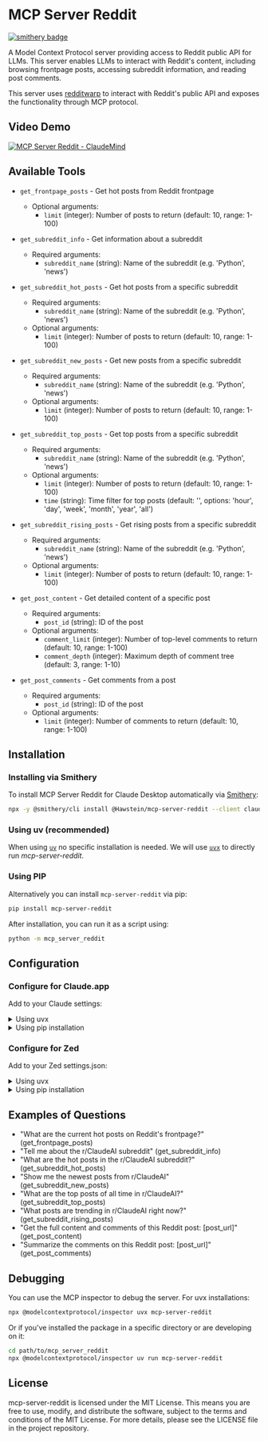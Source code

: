 # MCP Server Reddit
[![smithery badge](https://smithery.ai/badge/@Hawstein/mcp-server-reddit)](https://smithery.ai/server/@Hawstein/mcp-server-reddit)

A Model Context Protocol server providing access to Reddit public API for LLMs. This server enables LLMs to interact with Reddit's content, including browsing frontpage posts, accessing subreddit information, and reading post comments.

This server uses [redditwarp](https://github.com/Pyprohly/redditwarp) to interact with Reddit's public API and exposes the functionality through MCP protocol.

## Video Demo

[![MCP Server Reddit - ClaudeMind](https://img.youtube.com/vi/1Gdx1jWFbCM/maxresdefault.jpg)](https://youtu.be/1Gdx1jWFbCM)


## Available Tools

- `get_frontpage_posts` - Get hot posts from Reddit frontpage
  - Optional arguments:
    - `limit` (integer): Number of posts to return (default: 10, range: 1-100)

- `get_subreddit_info` - Get information about a subreddit
  - Required arguments:
    - `subreddit_name` (string): Name of the subreddit (e.g. 'Python', 'news')

- `get_subreddit_hot_posts` - Get hot posts from a specific subreddit
  - Required arguments:
    - `subreddit_name` (string): Name of the subreddit (e.g. 'Python', 'news')
  - Optional arguments:
    - `limit` (integer): Number of posts to return (default: 10, range: 1-100)

- `get_subreddit_new_posts` - Get new posts from a specific subreddit
  - Required arguments:
    - `subreddit_name` (string): Name of the subreddit (e.g. 'Python', 'news')
  - Optional arguments:
    - `limit` (integer): Number of posts to return (default: 10, range: 1-100)

- `get_subreddit_top_posts` - Get top posts from a specific subreddit
  - Required arguments:
    - `subreddit_name` (string): Name of the subreddit (e.g. 'Python', 'news')
  - Optional arguments:
    - `limit` (integer): Number of posts to return (default: 10, range: 1-100)
    - `time` (string): Time filter for top posts (default: '', options: 'hour', 'day', 'week', 'month', 'year', 'all')

- `get_subreddit_rising_posts` - Get rising posts from a specific subreddit
  - Required arguments:
    - `subreddit_name` (string): Name of the subreddit (e.g. 'Python', 'news')
  - Optional arguments:
    - `limit` (integer): Number of posts to return (default: 10, range: 1-100)

- `get_post_content` - Get detailed content of a specific post
  - Required arguments:
    - `post_id` (string): ID of the post
  - Optional arguments:
    - `comment_limit` (integer): Number of top-level comments to return (default: 10, range: 1-100)
    - `comment_depth` (integer): Maximum depth of comment tree (default: 3, range: 1-10)

- `get_post_comments` - Get comments from a post
  - Required arguments:
    - `post_id` (string): ID of the post
  - Optional arguments:
    - `limit` (integer): Number of comments to return (default: 10, range: 1-100)


## Installation

### Installing via Smithery

To install MCP Server Reddit for Claude Desktop automatically via [Smithery](https://smithery.ai/server/@Hawstein/mcp-server-reddit):

```bash
npx -y @smithery/cli install @Hawstein/mcp-server-reddit --client claude
```

### Using uv (recommended)

When using [`uv`](https://docs.astral.sh/uv/) no specific installation is needed. We will
use [`uvx`](https://docs.astral.sh/uv/guides/tools/) to directly run *mcp-server-reddit*.

### Using PIP

Alternatively you can install `mcp-server-reddit` via pip:

```bash
pip install mcp-server-reddit
```

After installation, you can run it as a script using:

```bash
python -m mcp_server_reddit
```

## Configuration

### Configure for Claude.app

Add to your Claude settings:

<details>
<summary>Using uvx</summary>

```json
"mcpServers": {
  "reddit": {
    "command": "uvx",
    "args": ["mcp-server-reddit"]
  }
}
```
</details>

<details>
<summary>Using pip installation</summary>

```json
"mcpServers": {
  "reddit": {
    "command": "python",
    "args": ["-m", "mcp_server_reddit"]
  }
}
```
</details>

### Configure for Zed

Add to your Zed settings.json:

<details>
<summary>Using uvx</summary>

```json
"context_servers": [
  "mcp-server-reddit": {
    "command": "uvx",
    "args": ["mcp-server-reddit"]
  }
],
```
</details>

<details>
<summary>Using pip installation</summary>

```json
"context_servers": {
  "mcp-server-reddit": {
    "command": "python",
    "args": ["-m", "mcp_server_reddit"]
  }
},
```
</details>

## Examples of Questions

- "What are the current hot posts on Reddit's frontpage?" (get_frontpage_posts)
- "Tell me about the r/ClaudeAI subreddit" (get_subreddit_info)
- "What are the hot posts in the r/ClaudeAI subreddit?" (get_subreddit_hot_posts)
- "Show me the newest posts from r/ClaudeAI" (get_subreddit_new_posts)
- "What are the top posts of all time in r/ClaudeAI?" (get_subreddit_top_posts)
- "What posts are trending in r/ClaudeAI right now?" (get_subreddit_rising_posts)
- "Get the full content and comments of this Reddit post: [post_url]" (get_post_content)
- "Summarize the comments on this Reddit post: [post_url]" (get_post_comments)

## Debugging

You can use the MCP inspector to debug the server. For uvx installations:

```bash
npx @modelcontextprotocol/inspector uvx mcp-server-reddit
```

Or if you've installed the package in a specific directory or are developing on it:

```bash
cd path/to/mcp_server_reddit
npx @modelcontextprotocol/inspector uv run mcp-server-reddit
```

## License

mcp-server-reddit is licensed under the MIT License. This means you are free to use, modify, and distribute the software, subject to the terms and conditions of the MIT License. For more details, please see the LICENSE file in the project repository.
